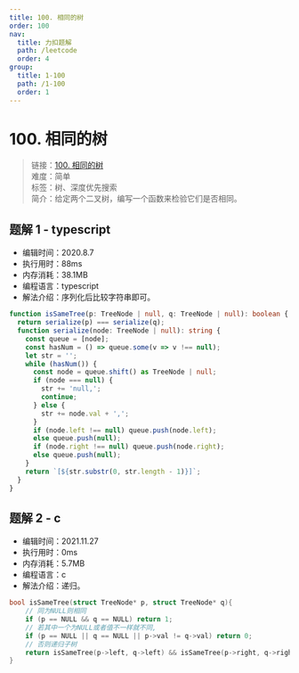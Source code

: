 ```yaml
---
title: 100. 相同的树
order: 100
nav:
  title: 力扣题解
  path: /leetcode
  order: 4
group:
  title: 1-100
  path: /1-100
  order: 1
---
```


# 100. 相同的树

> 链接：[100. 相同的树](https://leetcode-cn.com/problems/same-tree/)  
> 难度：简单  
> 标签：树、深度优先搜索  
> 简介：给定两个二叉树，编写一个函数来检验它们是否相同。

## 题解 1 - typescript

- 编辑时间：2020.8.7
- 执行用时：88ms
- 内存消耗：38.1MB
- 编程语言：typescript
- 解法介绍：序列化后比较字符串即可。

```typescript
function isSameTree(p: TreeNode | null, q: TreeNode | null): boolean {
  return serialize(p) === serialize(q);
  function serialize(node: TreeNode | null): string {
    const queue = [node];
    const hasNum = () => queue.some(v => v !== null);
    let str = '';
    while (hasNum()) {
      const node = queue.shift() as TreeNode | null;
      if (node === null) {
        str += 'null,';
        continue;
      } else {
        str += node.val + ',';
      }
      if (node.left !== null) queue.push(node.left);
      else queue.push(null);
      if (node.right !== null) queue.push(node.right);
      else queue.push(null);
    }
    return `[${str.substr(0, str.length - 1)}]`;
  }
}
```

## 题解 2 - c

- 编辑时间：2021.11.27
- 执行用时：0ms
- 内存消耗：5.7MB
- 编程语言：c
- 解法介绍：递归。

```c
bool isSameTree(struct TreeNode* p, struct TreeNode* q){
    // 同为NULL则相同
    if (p == NULL && q == NULL) return 1;
    // 若其中一个为NULL或者值不一样就不同,
    if (p == NULL || q == NULL || p->val != q->val) return 0;
    // 否则递归子树
    return isSameTree(p->left, q->left) && isSameTree(p->right, q->right);
}
```
